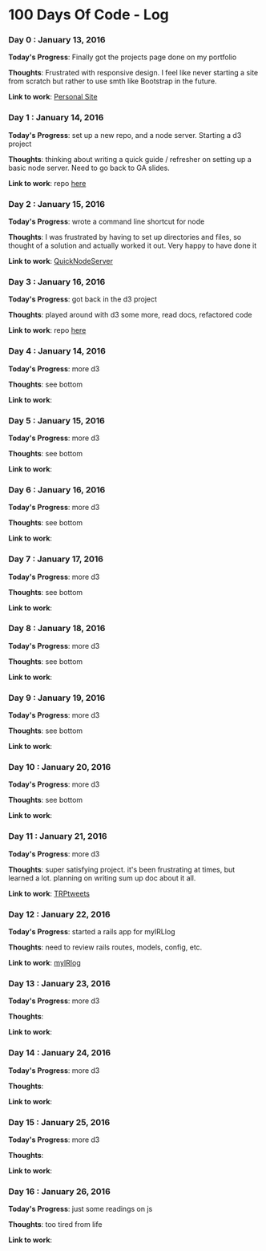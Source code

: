# 100 Days Of Code - Log

### Day 0 : January 13, 2016

**Today's Progress**: Finally got the projects page done on my portfolio 

**Thoughts**: Frustrated with responsive design. I feel like never starting a site from scratch
but rather to use smth like Bootstrap in the future. 

**Link to work**: [Personal Site](www.sarahaoun.com)

### Day 1 : January 14, 2016

**Today's Progress**: set up a new repo, and a node server. Starting a d3 project

**Thoughts**: thinking about writing a quick guide / refresher on setting up a basic node server.
Need to go back to GA slides.

**Link to work**: repo [here](https://github.com/saoun/TRPtweets)

### Day 2 : January 15, 2016

**Today's Progress**: wrote a command line shortcut for node

**Thoughts**: I was frustrated by having to set up directories and files, so 
thought of a solution and actually worked it out. Very happy to have done it

**Link to work**: [QuickNodeServer](https://github.com/saoun/QuickNodeServer)

 ### Day 3 : January 16, 2016

**Today's Progress**: got back in the d3 project

**Thoughts**: played around with d3 some more, read docs, refactored code 

**Link to work**:  repo [here](https://github.com/saoun/TRPtweets)


### Day 4 : January 14, 2016

**Today's Progress**: more d3

**Thoughts**: see bottom

**Link to work**:

### Day 5 : January 15, 2016

**Today's Progress**: more d3

**Thoughts**: see bottom

**Link to work**:

### Day 6 : January 16, 2016

**Today's Progress**: more d3

**Thoughts**: see bottom

**Link to work**:

### Day 7 : January 17, 2016

**Today's Progress**: more d3

**Thoughts**: see bottom

**Link to work**:

### Day 8 : January 18, 2016

**Today's Progress**: more d3

**Thoughts**: see bottom

**Link to work**:

### Day 9 : January 19, 2016

**Today's Progress**: more d3
 
**Thoughts**: see bottom

**Link to work**:

### Day 10 : January 20, 2016

**Today's Progress**: more d3

**Thoughts**: see bottom

**Link to work**:

### Day 11 : January 21, 2016

**Today's Progress**: more d3

**Thoughts**: super satisfying project. it's been frustrating at times, but learned a lot.
planning on writing sum up doc about it all. 

**Link to work**: [TRPtweets](www.github.com/saoun/TRPtweets)

### Day 12 : January 22, 2016

**Today's Progress**: started a rails app for myIRLlog

**Thoughts**: need to review rails routes, models, config, etc. 

**Link to work**: [myIRlog](www.github.com/saoun/myIRlog)

### Day 13 : January 23, 2016

**Today's Progress**: more d3

**Thoughts**:

**Link to work**:

### Day 14 : January 24, 2016

**Today's Progress**: more d3

**Thoughts**:

**Link to work**:

### Day 15 : January 25, 2016

**Today's Progress**: more d3

**Thoughts**:

**Link to work**:

### Day 16 : January 26, 2016

**Today's Progress**: just some readings on js

**Thoughts**: too tired from life

**Link to work**:

<!-- ### Day 0 : January 13, 2016

**Today's Progress**:

**Thoughts**:

**Link to work**: -->

<!-- ### Day 0: February 30, 2016 (Example 1)
##### (delete me or comment me out)

**Today's Progress**: Fixed CSS, worked on canvas functionality for the app.

**Thoughts:** I really struggled with CSS, but, overall, I feel like I am slowly getting better at it. Canvas is still new for me, but I managed to figure out some basic functionality.

**Link to work:** [Calculator App](http://www.example.com)


### Day 1: June 27, Monday

**Today's Progress**: I've gone through many exercises on FreeCodeCamp.

**Thoughts** I've recently started coding, and it's a great feeling when I finally solve an algorithm challenge after a lot of attempts and hours spent.

**Link(s) to work**
1. [Find the Longest Word in a String](https://www.freecodecamp.com/challenges/find-the-longest-word-in-a-string)
2. [Title Case a Sentence](https://www.freecodecamp.com/challenges/title-case-a-sentence)
 -->
